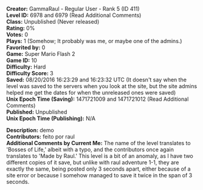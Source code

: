 **Creator:** GammaRaul - Regular User - Rank 5 (ID 411) <br>
**Level ID:** 6978 and 6979 (Read Additional Comments) <br>
**Class:** Unpublished (Never released) <br>
**Rating:** 0% <br>
**Votes:** 0 <br>
**Plays:** 1 (Somehow; It probably was me, or maybe one of the admins.) <br>
**Favorited by:** 0 <br>
**Game:** Super Mario Flash 2 <br>
**Game ID:** 10 <br>
**Difficulty:** Hard <br>
**Difficulty Score:** 3 <br>
**Saved:** 08/20/2016 16:23:29 and 16:23:32 UTC (It doesn't say when the level was saved to the servers when you look at the site, but the site admins helped me get the dates for when the unreleased ones were saved) <br>
**Unix Epoch Time (Saving):** 1471721009 and 1471721012 (Read Additional Comments) <br>
**Published:** Unpublished <br>
**Unix Epoch Time (Publishing):** N/A

**Description:** demo <br>
**Contributors:** feito por raul <br>
**Additional Comments by Current Me:** The name of the level translates to 'Bosses of Life,' albeit with a typo, and the contributors once again translates to 'Made by Raul.' This level is a bit of an anomaly, as I have two different copies of it save, but unlike with raul adventure 1-1, they are exactly the same, being posted only 3 seconds apart, either because of a site error or because I somehow managed to save it twice in the span of 3 seconds.
